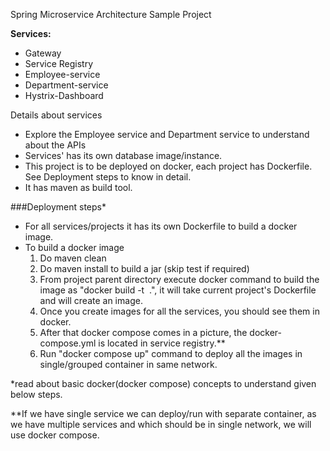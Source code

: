 Spring Microservice Architecture Sample Project

**Services:**
- Gateway
- Service Registry
- Employee-service
- Department-service
- Hystrix-Dashboard

Details about services

- Explore the Employee service and Department service to understand about the APIs
- Services' has its own database image/instance.
- This project is to be deployed on docker, each project has Dockerfile. See Deployment steps to know in detail.
- It has maven as build tool.

###Deployment steps*

- For all services/projects it has its own Dockerfile to build a docker image.
- To build a docker image 
  1. Do maven clean
  2. Do maven install to build a jar (skip test if required)
  3. From project parent directory execute docker command to build the image as "docker build -t <image name> .", it will take current project's Dockerfile and will create an image.
  4. Once you create images for all the services, you should see them in docker.
  5. After that docker compose comes in a picture, the docker-compose.yml is located in service registry.**
  6. Run "docker compose up" command to deploy all the images in single/grouped container in same network.

*read about basic docker(docker compose) concepts to understand given below steps.

**If we have single service we can deploy/run with separate container, as we have multiple services and which should be in single network, we will use docker compose. 
